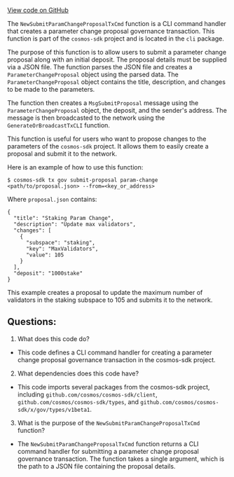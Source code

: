 [View code on GitHub](https://github.com/cosmos/cosmos-sdk.git/x/params/client/cli/tx.go)

The `NewSubmitParamChangeProposalTxCmd` function is a CLI command handler that creates a parameter change proposal governance transaction. This function is part of the `cosmos-sdk` project and is located in the `cli` package. 

The purpose of this function is to allow users to submit a parameter change proposal along with an initial deposit. The proposal details must be supplied via a JSON file. The function parses the JSON file and creates a `ParameterChangeProposal` object using the parsed data. The `ParameterChangeProposal` object contains the title, description, and changes to be made to the parameters. 

The function then creates a `MsgSubmitProposal` message using the `ParameterChangeProposal` object, the deposit, and the sender's address. The message is then broadcasted to the network using the `GenerateOrBroadcastTxCLI` function. 

This function is useful for users who want to propose changes to the parameters of the `cosmos-sdk` project. It allows them to easily create a proposal and submit it to the network. 

Here is an example of how to use this function:

```
$ cosmos-sdk tx gov submit-proposal param-change <path/to/proposal.json> --from=<key_or_address>
```

Where `proposal.json` contains:

```
{
  "title": "Staking Param Change",
  "description": "Update max validators",
  "changes": [
    {
      "subspace": "staking",
      "key": "MaxValidators",
      "value": 105
    }
  ],
  "deposit": "1000stake"
}
```

This example creates a proposal to update the maximum number of validators in the staking subspace to 105 and submits it to the network.
## Questions: 
 1. What does this code do?
- This code defines a CLI command handler for creating a parameter change proposal governance transaction in the cosmos-sdk project.

2. What dependencies does this code have?
- This code imports several packages from the cosmos-sdk project, including `github.com/cosmos/cosmos-sdk/client`, `github.com/cosmos/cosmos-sdk/types`, and `github.com/cosmos/cosmos-sdk/x/gov/types/v1beta1`.

3. What is the purpose of the `NewSubmitParamChangeProposalTxCmd` function?
- The `NewSubmitParamChangeProposalTxCmd` function returns a CLI command handler for submitting a parameter change proposal governance transaction. The function takes a single argument, which is the path to a JSON file containing the proposal details.